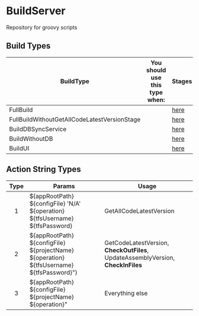 # BuildServer
Repository for groovy scripts

## Build Types 

| BuildType                                       | You should use this type when: | Stages |
|-------------------------------------------------|--------------------------------|--------|
| FullBuild                                       |                                |[here](Documentation/BuildTypes/README.md)|
| FullBuildWithoutGetAllCodeLatestVersionStage    |                                |[here](Documentation/BuildTypes/README.md)|
| BuildDBSyncService                              |                                |[here](Documentation/BuildTypes/README.md)|
| BuildWithoutDB                                  |                                |[here](Documentation/BuildTypes/README.md)|
| BuildUI                                         |                                |[here](Documentation/BuildTypes/README.md)|


## Action String Types 
| Type | Params | Usage |
|:------:|--------------------------------|--------------------------------|
| 1 | ${appRootPath} ${configFile} 'N/A' ${operation} ${tfsUsername} ${tfsPassword}| GetAllCodeLatestVersion |
| 2 | ${appRootPath} ${configFile} ${projectName} ${operation} ${tfsUsername} ${tfsPassword}")| GetCodeLatestVersion, __CheckOutFiles__, UpdateAssemblyVersion, __CheckInFiles__ |
| 3 | ${appRootPath} ${configFile} ${projectName} ${operation}"| Everything else|


